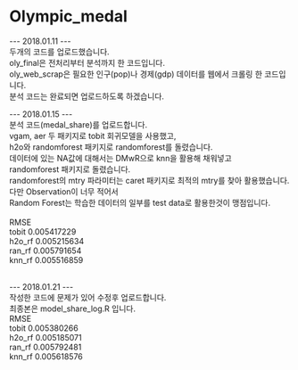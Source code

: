 # Olympic_medal

--- 2018.01.11 --- <br/>
두개의 코드를 업로드했습니다. <br/>
oly_final은 전처리부터 분석까지 한 코드입니다. <br/>
oly_web_scrap은 필요한 인구(pop)나 경제(gdp) 데이터를 웹에서 크롤링 한 코드입니다. <br/>
분석 코드는 완료되면 업로드하도록 하겠습니다. <br/>


--- 2018.01.15 --- <br/>
분석 코드(medal_share)를 업로드합니다. <br/>
vgam, aer 두 패키지로 tobit 회귀모델을 사용했고,<br/>
h2o와 randomforest 패키지로 randomforest를 돌렸습니다.</br>
데이터에 있는 NA값에 대해서는 DMwR으로 knn을 활용해 채워넣고 <br/>
randomforest 패키지로 돌렸습니다. <br/>
randomforest의 mtry 파라미터는 caret 패키지로 최적의 mtry를 찾아 활용했습니다.<br/>
다만 Observation이 너무 적어서 <br/>
Random Forest는 학습한 데이터의 일부를 test data로 활용한것이 맹점입니다. <br/> 
<br/>
              RMSE <br/>
tobit  0.005417229 <br/>
h2o_rf 0.005215634 <br/>
ran_rf 0.005791654 <br/>
knn_rf 0.005516859 <br/>
<br/>

--- 2018.01.21 --- <br/>
작성한 코드에 문제가 있어 수정후 업로드합니다. <br/>
최종본은 model_share_log.R 입니다. <br/>
              RMSE <br/>
tobit  0.005380266 <br/>
h2o_rf 0.005185071 <br/>
ran_rf 0.005792481 <br/>
knn_rf 0.005618576 <br/>



